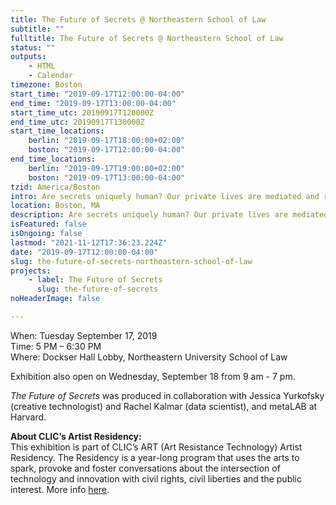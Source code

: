 ```yaml
---
title: The Future of Secrets @ Northeastern School of Law
subtitle: ""
fulltitle: The Future of Secrets @ Northeastern School of Law
status: ""
outputs:
    - HTML
    - Calendar
timezone: Boston
start_time: "2019-09-17T12:00:00-04:00"
end_time: "2019-09-17T13:00:00-04:00"
start_time_utc: 20190917T120000Z
end_time_utc: 20190917T130000Z
start_time_locations:
    berlin: "2019-09-17T18:00:00+02:00"
    boston: "2019-09-17T12:00:00-04:00"
end_time_locations:
    berlin: "2019-09-17T19:00:00+02:00"
    boston: "2019-09-17T13:00:00-04:00"
tzid: America/Boston
intro: Are secrets uniquely human? Our private lives are mediated and recorded by digital devices. Where are our secrets now? How will intelligent systems of the future process the data we leave behind? What kind of relationships do we have with these systems, and why do we trust them with our most private information?
location: Boston, MA
description: Are secrets uniquely human? Our private lives are mediated and recorded by digital devices. Where are our secrets now? How will intelligent systems of the future process the data we leave behind? What kind of relationships do we have with these systems, and why do we trust them with our most private information?
isFeatured: false
isOngoing: false
lastmod: "2021-11-12T17:36:23.224Z"
date: "2019-09-17T12:00:00-04:00"
slug: the-future-of-secrets-northeastern-school-of-law
projects:
    - label: The Future of Secrets
      slug: the-future-of-secrets
noHeaderImage: false

---
```

When: Tuesday September 17, 2019<br />
Time: 5 PM – 6:30 PM<br />
Where: Dockser Hall Lobby, Northeastern University School of Law

Exhibition also open on Wednesday, September 18 from 9 am - 7 pm.

*The Future of Secrets* was produced in collaboration with Jessica Yurkofsky (creative technologist) and Rachel Kalmar (data scientist), and metaLAB at Harvard.

**About CLIC’s Artist Residency:**<br />
This exhibition is part of CLIC’s ART (Art Resistance Technology) Artist Residency. The Residency is a year-long program that uses the arts to spark, provoke and foster conversations about the intersection of technology and innovation with civil rights, civil liberties and the public interest. More info [here](https://www.northeastern.edu/clic/event/future-of-secrets/).